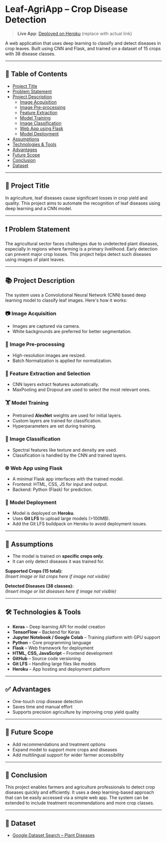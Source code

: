 # Leaf-AgriApp – Crop Disease Detection

> **Live App**: [Deployed on Heroku](#) (replace with actual link)

A web application that uses deep learning to classify and detect diseases in crop leaves. Built using CNN and Flask, and trained on a dataset of 15 crops with 38 disease classes.

---

## 📑 Table of Contents

- [Project Title](#project-title)
- [Problem Statement](#problem-statement)
- [Project Description](#project-description)
  - [Image Acquisition](#image-acquisition)
  - [Image Pre-processing](#image-pre-processing)
  - [Feature Extraction](#feature-extraction-and-selection)
  - [Model Training](#model-training)
  - [Image Classification](#image-classification)
  - [Web App using Flask](#web-app-using-flask)
  - [Model Deployment](#model-deployment)
- [Assumptions](#assumptions)
- [Technologies & Tools](#technologies--tools)
- [Advantages](#advantages)
- [Future Scope](#future-scope)
- [Conclusion](#conclusion)
- [Dataset](#dataset)

---

## 🎯 Project Title

In agriculture, leaf diseases cause significant losses in crop yield and quality. This project aims to automate the recognition of leaf diseases using deep learning and a CNN model.

---

## ❗ Problem Statement

The agricultural sector faces challenges due to undetected plant diseases, especially in regions where farming is a primary livelihood. Early detection can prevent major crop losses. This project helps detect such diseases using images of plant leaves.

---

## 📚 Project Description

The system uses a Convolutional Neural Network (CNN) based deep learning model to classify leaf images. Here's how it works:

### 📷 Image Acquisition
- Images are captured via camera.
- White backgrounds are preferred for better segmentation.

### 🧼 Image Pre-processing
- High-resolution images are resized.
- Batch Normalization is applied for normalization.

### 🧠 Feature Extraction and Selection
- CNN layers extract features automatically.
- MaxPooling and Dropout are used to select the most relevant ones.

### 🏋️ Model Training
- Pretrained **AlexNet** weights are used for initial layers.
- Custom layers are trained for classification.
- Hyperparameters are set during training.

### 🧪 Image Classification
- Spectral features like texture and density are used.
- Classification is handled by the CNN and trained layers.

### 🌐 Web App using Flask
- A minimal Flask app interfaces with the trained model.
- Frontend: HTML, CSS, JS for input and output.
- Backend: Python (Flask) for prediction.

### 🚀 Model Deployment
- Model is deployed on **Heroku**.
- Uses **Git LFS** to upload large models (>100MB).
- Add the Git LFS buildpack on Heroku to avoid deployment issues.

---

## 🧾 Assumptions

- The model is trained on **specific crops only**.
- It can only detect diseases it was trained for.

**Supported Crops (15 total):**  
*(Insert image or list crops here if image not visible)*

**Detected Diseases (38 classes):**  
*(Insert image or list diseases here if image not visible)*

---

## 🛠️ Technologies & Tools

- **Keras** – Deep learning API for model creation
- **TensorFlow** – Backend for Keras
- **Jupyter Notebook / Google Colab** – Training platform with GPU support
- **Python** – Core programming language
- **Flask** – Web framework for deployment
- **HTML, CSS, JavaScript** – Frontend development
- **GitHub** – Source code versioning
- **Git LFS** – Handling large files like models
- **Heroku** – App hosting and deployment platform

---

## ✅ Advantages

- One-touch crop disease detection
- Saves time and manual effort
- Supports precision agriculture by improving crop yield quality

---

## 🔮 Future Scope

- Add recommendations and treatment options
- Expand model to support more crops and diseases
- Add multilingual support for wider farmer accessibility

---

## 🧾 Conclusion

This project enables farmers and agriculture professionals to detect crop diseases quickly and efficiently. It uses a deep learning-based approach that can be easily accessed via a simple web app. The system can be extended to include treatment recommendations and more crop classes.

---

## 📂 Dataset

- [Google Dataset Search – Plant Diseases](https://datasetsearch.research.google.com/search?query=plant-diseasesdataset&docid=ouHePAWoVIMq2IHEAAAAAA%3D%3D)

